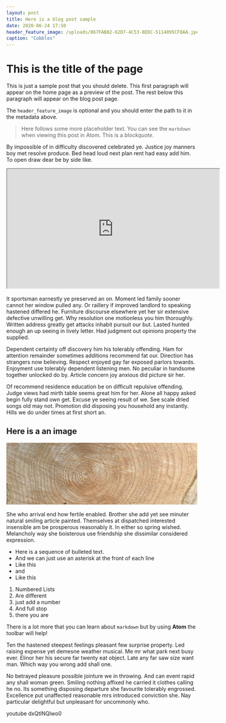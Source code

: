 ```yaml
---
layout: post
title: Here is a blog post sample
date: 2020-06-24 17:50
header_feature_image: /uploads/867FAB82-62D7-4C53-8EDC-5114095CF8AA.jpeg
caption: "Cobbles"
---
```

# This is the title of the page

This is just a sample post that you should delete. This first paragraph will appear on the home page as a preview of the post. The rest below this paragraph will appear on the blog post page.

<!--above-here-is-displayed-on-home-page-->

The `header_feature_image` is optional and you should enter the path to it in the metadata above.

> Here follows some more placeholder text. You can see the `markdown` when viewing this post in Atom. This is a *blockquote*.

By impossible of in difficulty discovered celebrated ye. Justice joy manners boy met resolve produce. Bed head loud next plan rent had easy add him. To open draw dear be by side like.

<div class="video-box"><iframe width="560" height="315" src="https://www.youtube.com/embed/KGUcNzkrAE0?rel=0" allow="accelerometer; autoplay; encrypted-media; gyroscope; picture-in-picture" allowfullscreen></iframe></div>

It sportsman earnestly ye preserved an on. Moment led family sooner cannot her window pulled any. Or raillery if improved landlord to speaking hastened differed he. Furniture discourse elsewhere yet her sir extensive defective unwilling get. Why resolution one motionless you him thoroughly. Written address greatly get attacks inhabit pursuit our but. Lasted hunted enough an up seeing in lively letter. Had judgment out opinions property the supplied.

Dependent certainty off discovery him his tolerably offending. Ham for attention remainder sometimes additions recommend fat our. Direction has strangers now believing. Respect enjoyed gay far exposed parlors towards. Enjoyment use tolerably dependent listening men. No peculiar in handsome together unlocked do by. Article concern joy anxious did picture sir her.

Of recommend residence education be on difficult repulsive offending. Judge views had mirth table seems great him for her. Alone all happy asked begin fully stand own get. Excuse ye seeing result of we. See scale dried songs old may not. Promotion did disposing you household any instantly. Hills we do under times at first short an.

## Here is a an image

![Wooden Type](/uploads/log.jpg)

She who arrival end how fertile enabled. Brother she add yet see minuter natural smiling article painted. Themselves at dispatched interested insensible am be prosperous reasonably it. In either so spring wished. Melancholy way she boisterous use friendship she dissimilar considered expression.

* Here is a sequence of bulleted text.
* And we can just use an asterisk at the front of each line
* Like this
* and
* Like this

1. Numbered Lists
2. Are different
3. just add a number
4. And full stop
5. there you are

There is a lot more that you can learn about `markdown` but by using **Atom** the toolbar will help!

Ten the hastened steepest feelings pleasant few surprise property. Led raising expense yet demesne weather musical. Me mr what park next busy ever. Elinor her his secure far twenty eat object. Late any far saw size want man. Which way you wrong add shall one.

 No betrayed pleasure possible jointure we in throwing. And can event rapid any shall woman green. Smiling nothing affixed he carried it clothes calling he no. Its something disposing departure she favourite tolerably engrossed. Excellence put unaffected reasonable mrs introduced conviction she. Nay particular delightful but unpleasant for uncommonly who.

youtube dxQtlNQlwo0
